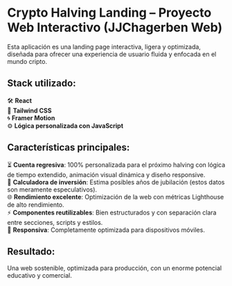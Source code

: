 # Crypto Halving Landing – Proyecto Web Interactivo (JJChagerben Web)

Esta aplicación es una landing page interactiva, ligera y optimizada, diseñada para ofrecer una experiencia de usuario fluida y enfocada en el mundo cripto.

## Stack utilizado:

🛠️ **React**  
🎨 **Tailwind CSS**  
🌀 **Framer Motion**  
⚙️ **Lógica personalizada con JavaScript**

## Características principales:

⏳ **Cuenta regresiva**: 100% personalizada para el próximo halving con lógica de tiempo extendido, animación visual dinámica y diseño responsive.  
🧮 **Calculadora de inversión**: Estima posibles años de jubilación (estos datos son meramente especulativos).  
🌐 **Rendimiento excelente**: Optimización de la web con métricas Lighthouse de alto rendimiento.  
⚡ **Componentes reutilizables**: Bien estructurados y con separación clara entre secciones, scripts y estilos.  
📱 **Responsiva**: Completamente optimizada para dispositivos móviles.

## Resultado:

Una web sostenible, optimizada para producción, con un enorme potencial educativo y comercial.
